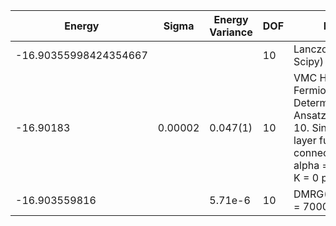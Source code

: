 |       Energy          |  Sigma          | Energy Variance  | DOF |Method                                                          | Data repository                |
| ----------------------| --------------- | -----------------| ------- |------------------------------------------------------------|------------------------------- |
| -16.90355998424354667 |                 |                  |   10    | Lanczos (Quspin + Scipy)                                   | https://weinbe58.github.io/QuSpin/ |
|      -16.90183        |   0.00002      |     0.047(1)     |  10     | VMC Hidden Fermion Determinant State Ansatz (N_hidden = 10. Single hidden layer fully connected net with alpha = 64). C4 and K = 0 projections| |
| -16.903559816 |                 |          5.71e-6        |   10    | DMRG(MaxBondDim = 7000) | |
